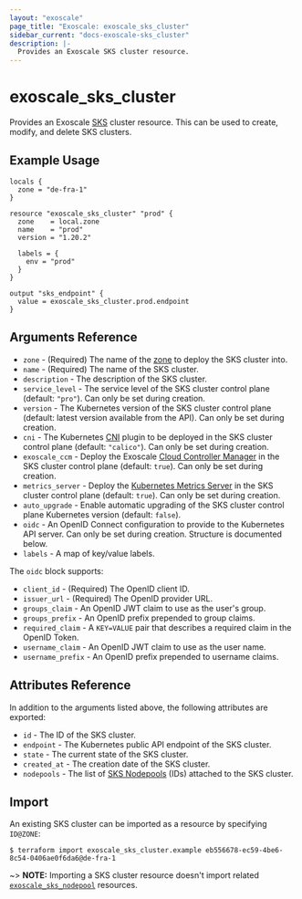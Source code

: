 ```yaml
---
layout: "exoscale"
page_title: "Exoscale: exoscale_sks_cluster"
sidebar_current: "docs-exoscale-sks_cluster"
description: |-
  Provides an Exoscale SKS cluster resource.
---
```


# exoscale\_sks\_cluster

Provides an Exoscale [SKS][sks-doc] cluster resource. This can be used to create, modify, and delete SKS clusters.


## Example Usage

```hcl
locals {
  zone = "de-fra-1"
}

resource "exoscale_sks_cluster" "prod" {
  zone    = local.zone
  name    = "prod"
  version = "1.20.2"
  
  labels = {
    env = "prod"
  }
}

output "sks_endpoint" {
  value = exoscale_sks_cluster.prod.endpoint
}
```


## Arguments Reference

* `zone` - (Required) The name of the [zone][zone] to deploy the SKS cluster into.
* `name` - (Required) The name of the SKS cluster.
* `description` - The description of the SKS cluster.
* `service_level` - The service level of the SKS cluster control plane (default: `"pro"`). Can only be set during creation.
* `version` - The Kubernetes version of the SKS cluster control plane (default: latest version available from the API). Can only be set during creation.
* `cni` - The Kubernetes [CNI][cni] plugin to be deployed in the SKS cluster control plane (default: `"calico"`). Can only be set during creation.
* `exoscale_ccm` - Deploy the Exoscale [Cloud Controller Manager][exo-ccm] in the SKS cluster control plane (default: `true`). Can only be set during creation.
* `metrics_server` - Deploy the [Kubernetes Metrics Server][k8s-ms] in the SKS cluster control plane (default: `true`). Can only be set during creation.
* `auto_upgrade` - Enable automatic upgrading of the SKS cluster control plane Kubernetes version (default: `false`).
* `oidc` - An OpenID Connect configuration to provide to the Kubernetes API server. Can only be set during creation. Structure is documented below.
* `labels` - A map of key/value labels.
 
The `oidc` block supports:

* `client_id` - (Required) The OpenID client ID.
* `issuer_url` - (Required) The OpenID provider URL.
* `groups_claim` - An OpenID JWT claim to use as the user's group.
* `groups_prefix` - An OpenID prefix prepended to group claims.
* `required_claim` - A `KEY=VALUE` pair that describes a required claim in the OpenID Token.
* `username_claim` - An OpenID JWT claim to use as the user name.
* `username_prefix` - An OpenID prefix prepended to username claims.

## Attributes Reference

In addition to the arguments listed above, the following attributes are exported:

* `id` - The ID of the SKS cluster.
* `endpoint` - The Kubernetes public API endpoint of the SKS cluster.
* `state` - The current state of the SKS cluster.
* `created_at` - The creation date of the SKS cluster.
* `nodepools` - The list of [SKS Nodepools][r-sks_nodepool] (IDs) attached to the SKS cluster.


## Import

An existing SKS cluster can be imported as a resource by specifying `ID@ZONE`:

```console
$ terraform import exoscale_sks_cluster.example eb556678-ec59-4be6-8c54-0406ae0f6da6@de-fra-1
```

~> **NOTE:** Importing a SKS cluster resource doesn't import related [`exoscale_sks_nodepool`][r-sks_nodepool] resources.


[cni]: https://www.cni.dev/
[exo-ccm]: https://github.com/exoscale/exoscale-cloud-controller-manager
[k8s-ms]: https://github.com/kubernetes-sigs/metrics-server
[r-sks_nodepool]: sks_nodepool.html
[sks-doc]: https://community.exoscale.com/documentation/sks/
[zone]: https://www.exoscale.com/datacenters/

